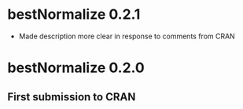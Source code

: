 # bestNormalize 0.2.1

- Made description more clear in response to comments from CRAN 

# bestNormalize 0.2.0

## First submission to CRAN
